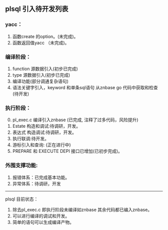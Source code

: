 ## plsql 引入待开发列表
### yacc：
1. 函数create 的option。(未完成)。
2. 函数返回值yacc （未完成)。

### 编译阶段：
1. function 源数据引入(初步已完成)
2. type 源数据引入(初步已完成)
3. 编译功能(部分调通复杂语句)
4. 语法关键字引入，keyword 和单条sql语句 从znbase go 代码中获取和检查(待开发) 

### 执行阶段：
0. pl_exec.c 编译引入znbase (已完成, 注释了过多代码，风险提升)
1. Estate 构造和调试:待调研，开发。
2. 表达式 构造调试:待调研，开发。
3. 执行联调:待开发。
4. 游标引入和查询: (正在进行中)
5. PREPARE 和 EXECUTE DEPI 接口已增加(已初步完成)。

### 外围支撑功能:
1. 报错体系：已完成基本功能。
2. 异常体系：待调研，开发

------
plsql 目前状态：
1. 除去pl_exec.c 即执行阶段未编译如znbase 其余代码都已编入znbase。
2. 可以进行编译的调试和开发。
3. 简单的语句可以生成编译产物。
